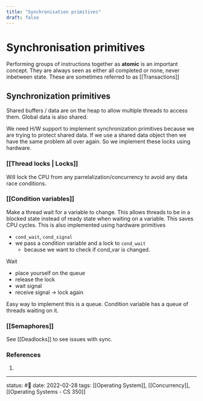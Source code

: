 ```yaml
---
title: "Synchronisation primitives"
draft: false
---
```

# Synchronisation primitives
Performing groups of instructions together as **atomic** is an important concept. They are always seen as either all completed or none, never inbetween state. These are sometimes referred to as [[Transactions]]

## Synchronization primitives
Shared buffers / data are on the heap to allow multiple threads to access them. Global data is also shared.

We need H/W support to implement synchronization primitives because we are trying to protect shared data. If we use a shared data object then we have the same problem all over again. So we implement these locks using hardware.

### [[Thread locks | Locks]]
Will lock the CPU from any parrelalization/concurrency to avoid any data race conditions. 

### [[Condition variables]]
Make a thread wait for a variable to change. This allows threads to be in a blocked state instead of ready state when waiting on a variable. This saves CPU cycles. This is also implemented using hardware primitives
- `cond_wait`, `cond_signal`
- we pass a condition variable and a lock to `cond_wait`
	- because we want to check if cond_var is changed. 

Wait
- place yourself on the queue
- release the lock
- wait signal
- receive signal -> lock again

Easy way to implement this is a queue. Condition variable has a queue of threads waiting on it.

### [[Semaphores]]


See [[Deadlocks]] to see issues with sync.


### References
1. 

---
status: #🌱 
date: 2022-02-28
tags: [[Operating System]], [[Concurrency]], [[Operating Systems - CS 350]]